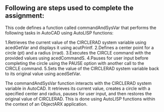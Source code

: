 ## Following are steps used to complete the assignment:
This code defines a function called commandAndSysVar that performs the following tasks in AutoCAD using AutoLISP functions:

1.Retrieves the current value of the CIRCLERAD system variable using acedGetVar and displays it using acutPrintf.
2.Defines a center point for a circle (pt) and a radius (rrad).
3.Executes the CIRCLE command with the provided values using acedCommandS.
4.Pauses for user input before completing the circle using the PAUSE option with another call to the CIRCLE command.
5.Sets the value of the CIRCLERAD system variable back to its original value using acedSetVar.

The commandAndSysVar function interacts with the CIRCLERAD system variable in AutoCAD. 
It retrieves its current value, creates a circle with a specified center and radius, pauses for user input, and then restores the original value of CIRCLERAD.
This is done using AutoLISP functions within the context of an ObjectARX application.
